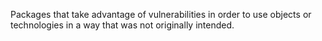 Packages that take advantage of vulnerabilities in order to use objects or technologies in a way that was not originally intended.